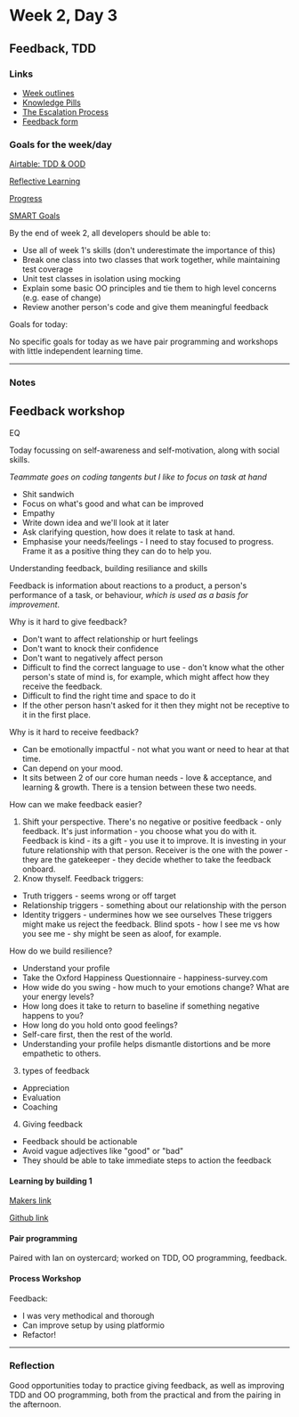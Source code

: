 # Week 2, Day 3
## Feedback, TDD

### Links

* [Week outlines](https://github.com/makersacademy/course/blob/master/week_outlines.md)
* [Knowledge Pills](https://github.com/makersacademy/course/blob/master/pills.md)
* [The Escalation Process](https://github.com/makersacademy/course/blob/29a5e4a3c1776d32eda8f3ee55edc1dd124b05ba/pills/escalation_process.md)
* [Feedback form](https://docs.google.com/forms/d/1dr6yUt7M2HJyDEnMoqjuNpew3mUgFQUp79WQbT7wv68/edit)

### Goals for the week/day

[Airtable: TDD & OOD](https://airtable.com/shrr9VqhGBzPyfa7E/tblokmw6yNUO75ge6)

[Reflective Learning](https://github.com/makersacademy/course/blob/master/goals/reflective_learning.md)

[Progress](https://github.com/makersacademy/course/blob/master/goals/progress_insight.md)

[SMART Goals](https://docs.google.com/document/d/1Tcw_8OuOSXArP8Wr7X1jywWDV8NW_LzYmFawUCBYIZ8/edit)

By the end of week 2, all developers should be able to:

* Use all of week 1's skills (don't underestimate the importance of this)
* Break one class into two classes that work together, while maintaining test coverage
* Unit test classes in isolation using mocking
* Explain some basic OO principles and tie them to high level concerns (e.g. ease of change)
* Review another person's code and give them meaningful feedback

Goals for today:

No specific goals for today as we have pair programming and workshops with little independent learning time.

---

### Notes

## Feedback workshop

EQ

Today focussing on self-awareness and self-motivation, along with social skills.

_Teammate goes on coding tangents but I like to focus on task at hand_

* Shit sandwich
* Focus on what's good and what can be improved
* Empathy
* Write down idea and we'll look at it later
* Ask clarifying question, how does it relate to task at hand.
* Emphasise your needs/feelings - I need to stay focused to progress. Frame it as a positive thing they can do to help you.

Understanding feedback, building resiliance and skills

Feedback is information about reactions to a product, a person's performance of a task, or behaviour, _which is used as a basis for improvement_.

Why is it hard to give feedback?

* Don't want to affect relationship or hurt feelings
* Don't want to knock their confidence
* Don't want to negatively affect person
* Difficult to find the correct language to use - don't know what the other person's state of mind is, for example, which might affect how they receive the feedback.
* Difficult to find the right time and space to do it
* If the other person hasn't asked for it then they might not be receptive to it in the first place.

Why is it hard to receive feedback?

* Can be emotionally impactful - not what you want or need to hear at that time.
* Can depend on your mood.
* It sits between 2 of our core human needs - love & acceptance, and learning & growth. There is a tension between these two needs.

How can we make feedback easier?

1. Shift your perspective. There's no negative or positive feedback - only feedback. It's just information - you choose what you do with it. Feedback is kind - its a gift - you use it to improve. It is investing in your future relationship with that person.  Receiver is the one with the power - they are the gatekeeper - they decide whether to take the feedback onboard.
2. Know thyself. Feedback triggers:
* Truth triggers - seems wrong or off target
* Relationship triggers - something about our relationship with the person
* Identity triggers - undermines how we see ourselves
These triggers might make us reject the feedback.
Blind spots - how I see me vs how you see me - shy might be seen as aloof, for example.

How do we build resilience?

* Understand your profile
* Take the Oxford Happiness Questionnaire - happiness-survey.com
* How wide do you swing - how much to your emotions change? What are your energy levels?
* How long does it take to return to baseline if something negative happens to you?
* How long do you hold onto good feelings?
* Self-care first, then the rest of the world.
* Understanding your profile helps dismantle distortions and be more empathetic to others.

3. types of feedback

* Appreciation
* Evaluation
* Coaching

4. Giving feedback

* Feedback should be actionable
* Avoid vague adjectives like "good" or "bad"
* They should be able to take immediate steps to action the feedback

#### Learning by building 1

[Makers link](https://github.com/makersacademy/skills-workshops/blob/master/practicals/adventures/learning_by_building_rspec.md)

[Github link](https://github.com/iainaitken/makers-course/tree/main/week2/learning_by_building)

#### Pair programming

Paired with Ian on oystercard; worked on TDD, OO programming, feedback.

#### Process Workshop

Feedback:

* I was very methodical and thorough
* Can improve setup by using platformio
* Refactor!

---

### Reflection

Good opportunities today to practice giving feedback, as well as improving TDD and OO programming, both from the practical and from the pairing in the afternoon.
